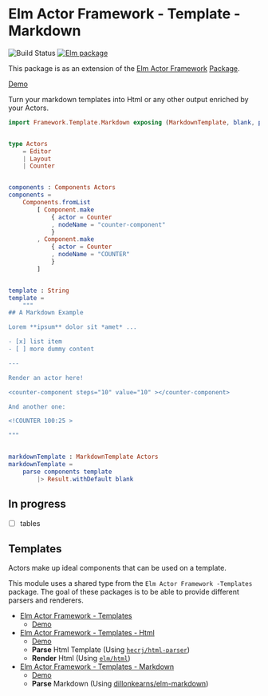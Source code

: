 # Elm Actor Framework - Template - Markdown

![Build Status](https://github.com/tricycle/elm-actor-framework-template-markdown/workflows/Continuous%20Integration/badge.svg) [![Elm package](https://img.shields.io/elm-package/v/tricycle/elm-actor-framework-template-markdown.svg)](https://package.elm-lang.org/packages/elm-actor-framework-template-markdown/latest/)

This package is as an extension of the [Elm Actor Framework](https://github.com/tricycle/elm-actor-framework) [Package](https://package.elm-lang.org/packages/tricycle/elm-actor-framework/latest).

[Demo](https://tricycle.github.io/elm-actor-framework-template-markdown)

Turn your markdown templates into Html or any other output enriched by your Actors.

```elm
import Framework.Template.Markdown exposing (MarkdownTemplate, blank, parse)


type Actors
    = Editor
    | Layout
    | Counter


components : Components Actors
components =
    Components.fromList
        [ Component.make
            { actor = Counter
            , nodeName = "counter-component"
            }
        , Component.make
            { actor = Counter
            , nodeName = "COUNTER"
            }
        ]


template : String
template =
    """
## A Markdown Example

Lorem **ipsum** dolor sit *amet* ...

- [x] list item
- [ ] more dummy content

---

Render an actor here!

<counter-component steps="10" value="10" ></counter-component> 

And another one:

<!COUNTER 100:25 >

"""


markdownTemplate : MarkdownTemplate Actors
markdownTemplate =
    parse components template
        |> Result.withDefault blank
```

## In progress

- [ ] tables

## Templates

Actors make up ideal components that can be used on a template.

This module uses a shared type from the `Elm Actor Framework -Templates` package.
The goal of these packages is to be able to provide different parsers and renderers.

- [Elm Actor Framework - Templates](https://github.com/tricycle/elm-actor-framework-template)
  - [Demo](https://tricycle.github.io/elm-actor-framework)
- [Elm Actor Framework - Templates - Html](https://github.com/tricycle/elm-actor-framework-template-html)
  - [Demo](https://tricycle.github.io/elm-actor-framework-template-html)
  - **Parse** Html Template (Using [`hecrj/html-parser`](https://github.com/hecrj/html-parser))
  - **Render** Html (Using [`elm/html`](https://github.com/elm/html))
- [Elm Actor Framework - Templates - Markdown](https://github.com/tricycle/elm-actor-framework-template-markdown)
  - [Demo](https://tricycle.github.io/elm-actor-framework-template-markdown)
  - **Parse** Markdown (Using [dillonkearns/elm-markdown](https://github.com/dillonkearns/elm-markdown))
